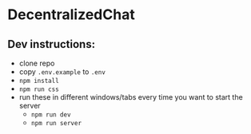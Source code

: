 # DecentralizedChat

## Dev instructions:
* clone repo
* copy `.env.example` to `.env`
* `npm install`
* `npm run css`
* run these in different windows/tabs every time you want to start the server
  * `npm run dev`
  * `npm run server`
